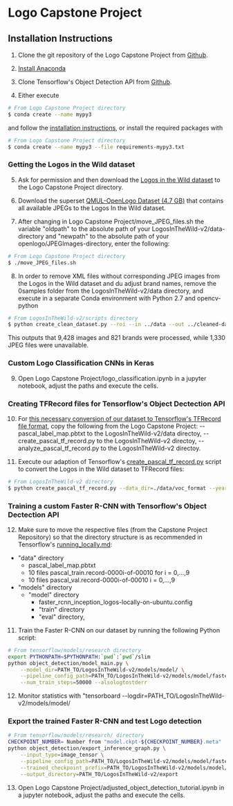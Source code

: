 # Logo Capstone Project

## Installation Instructions

1. Clone the git repository of the Logo Capstone Project from [Github](https://github.com/ajuschka/capstone_project.git).

2. [Install Anaconda](https://docs.anaconda.com/anaconda/install/)

3. Clone Tensorflow's Object Detection API from  [Github](https://github.com/ajuschka/capstone_project.git).

4. Either execute 
``` bash
# From Logo Capstone Project directory
$ conda create --name mypy3 
```
and follow the [installation instructions](https://github.com/tensorflow/models/blob/master/research/object_detection/g3doc/installation.md), or install the required packages with
``` bash
# From Logo Capstone Project directory
$ conda create --name mypy3 --file requirements-mypy3.txt
```

### Getting the Logos in the Wild dataset

5. Ask for permission and then download the [Logos in the Wild dataset](https://www.iosb.fraunhofer.de/servlet/is/78045/) to the Logo Capstone Project directory.

6. Download the superset [QMUL-OpenLogo Dataset (4.7 GB)](https://qmul-openlogo.github.io/) that contains all available JPEGs to the Logos In the Wild dataset.

7. After changing in Logo Capstone Project/move_JPEG_files.sh the variable "oldpath" to the absolute path of your LogosInTheWild-v2/data-directory and "newpath" to the absolute path of your openlogo/JPEGImages-directory, enter the following:
``` bash
# From Logo Capstone Project directory
$ ./move_JPEG_files.sh
```

8. In order to remove XML files without corresponding JPEG images from the Logos in the Wild dataset and du adjust brand names, remove the 0samples folder from the LogosInTheWild-v2/data directory, and execute in a separate Conda environment with Python 2.7 and opencv-python
``` bash
# From LogosInTheWild-v2/scripts directory
$ python create_clean_dataset.py --roi --in ../data --out ../cleaned-data
```
This outputs that 9,428 images and 821 brands were processed, while 1,330 JPEG files were unavailable.

### Custom Logo Classification CNNs in Keras

9. Open Logo Capstone Project/logo_classification.ipynb in a jupyter notebook, adjust the paths and execute the cells.

### Creating TFRecord files for Tensorflow's Object Dectection API

10. For [this necessary conversion of our dataset to Tensorflow's TFRecord file format](https://github.com/tensorflow/models/blob/master/research/object_detection/g3doc/preparing_inputs.md), copy the following from the Logo Capstone Project:
-- pascal_label_map.pbtxt to the LogosInTheWild-v2/data directoy, 
-- create_pascal_tf_record.py to the LogosInTheWild-v2 directoy,
-- analyze_pascal_tf_record.py to the LogosInTheWild-v2 directoy.

11.  Execute our adaption of Tensorflow's [create_pascal_tf_record.py](https://github.com/tensorflow/models/blob/master/research/object_detection/dataset_tools/create_pascal_tf_record.py) script to convert the Logos in the Wild dataset to TFRecord files:
``` bash
# From LogosInTheWild-v2 directory
$ python create_pascal_tf_record.py --data_dir=./data/voc_format --year=VOC2012  --label_map_path=./data/pascal_label_map.pbtxt --output_path=./data/
```

### Training a custom Faster R-CNN with Tensorflow's Object Dectection API

12. Make sure to move the respective files (from the Capstone Project Repository) so that the directory structure is as recommended in Tensorflow's [running_locally.md](https://github.com/tensorflow/models/blob/master/research/object_detection/g3doc/running_locally.md):
+ "data" directory
  - pascal_label_map.pbtxt
  - 10 files pascal_train.record-0000i-of-00010 for i = 0,...,9
  - 10 files pascal_val.record-0000i-of-00010 i = 0,...,9
+ "models" directory
  + "model" directory
    - faster_rcnn_inception_logos-locally-on-ubuntu.config
    + "train" directory
    + "eval" directory,

11. Train the Faster R-CNN on our dataset by running the following Python script:
``` bash
# From tensorflow/models/research directory
export PYTHONPATH=$PYTHONPATH:`pwd`:`pwd`/slim
python object_detection/model_main.py \
    --model_dir=PATH_TO/LogosInTheWild-v2/models/model/ \
    --pipeline_config_path=PATH_TO/LogosInTheWild-v2/models/model/faster_rcnn_inception_logos-locally-on-ubuntu.config \
    --num_train_steps=50000 --alsologtostderr
```

12. Monitor statistics with "tensorboard --logdir=PATH_TO/LogosInTheWild-v2/models/model/ 

### Export the trained Faster R-CNN and test Logo detection

``` bash
# From tensorflow/models/research/ directory
CHECKPOINT_NUMBER= Number from "model.ckpt-${CHECKPOINT_NUMBER}.meta"
python object_detection/export_inference_graph.py \
    --input_type=image_tensor \
    --pipeline_config_path=PATH_TO/LogosInTheWild-v2/models/model/faster_rcnn_inception_logos-locally-on-ubuntu.config \
    --trained_checkpoint_prefix=PATH_TO/LogosInTheWild-v2/models/model/model.ckpt-${CHECKPOINT_NUMBER} \
    --output_directory=PATH_TO/LogosInTheWild-v2/export
```

13. Open Logo Capstone Project/adjusted_object_detection_tutorial.ipynb in a jupyter notebook, adjust the paths and execute the cells.
